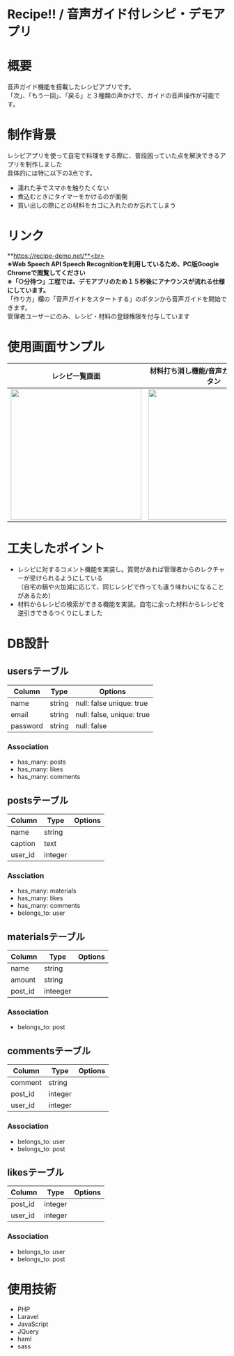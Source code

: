 # Recipe!! / 音声ガイド付レシピ・デモアプリ

# 概要
音声ガイド機能を搭載したレシピアプリです。<br>
「次」、「もう一回」、「戻る」と３種類の声かけで、ガイドの音声操作が可能です。<br>

# 制作背景
レシピアプリを使って自宅で料理をする際に、普段困っていた点を解決できるアプリを制作しました<br>
具体的には特に以下の3点です。
- 濡れた手でスマホを触りたくない
- 煮込むときにタイマーをかけるのが面倒
- 買い出しの際にどの材料をカゴに入れたのか忘れてしまう

# リンク
**https://recipe-demo.net/**<br>
<br> 
**※Web Speech API Speech Recognitionを利用しているため、PC版Google Chromeで閲覧してください**<br>
**※「○分待つ」工程では、デモアプリのため１５秒後にアナウンスが流れる仕様にしています。**<br>
「作り方」欄の「音声ガイドをスタートする」のボタンから音声ガイドを開始できます。<br>
管理者ユーザーにのみ、レシピ・材料の登録権限を付与しています

# 使用画面サンプル
| レシピ一覧画面 | 材料打ち消し機能/音声ガイドスタートボタン | ガイド操作説明画面 |
----|----|----
| <img src="https://i.gyazo.com/783f9f7cc97ed71b66b5008461331ce0.jpg" width="300px"> | <img src="https://i.gyazo.com/28d7ac87f25ea56e59d7a22aa97e1f46.png" width="300px"> | <img src="https://i.gyazo.com/759b41304829b5756f524e85c0d4f9d8.png" width="300px"> |

# 工夫したポイント
- レシピに対するコメント機能を実装し。質問があれば管理者からのレクチャーが受けられるようにしている<br>
（自宅の鍋や火加減に応じて、同じレシピで作っても違う味わいになることがあるため）
- 材料からレシピの検索ができる機能を実装。自宅に余った材料からレシピを逆引きできるつくりにしました<br>

# DB設計
## usersテーブル
|Column|Type|Options|
|------|----|-------|
|name|string|null: false unique: true|
|email|string|null: false, unique: true|
|password|string|null: false|
### Association
- has_many: posts
- has_many: likes
- has_many: comments

## postsテーブル
|Column|Type|Options|
|------|----|-------|
|name|string||
|caption|text||
|user_id|integer||
### Assciation
- has_many: materials
- has_many: likes
- has_many: comments
- belongs_to: user

## materialsテーブル
|Column|Type|Options|
|------|----|-------|
|name|string||
|amount|string||
|post_id|inteeger||
### Association
- belongs_to: post

## commentsテーブル
|Column|Type|Options|
|------|----|-------|
|comment|string||
|post_id|integer||
|user_id|integer||
### Association
- belongs_to: user
- belongs_to: post

## likesテーブル
|Column|Type|Options|
|------|----|-------|
|post_id|integer||
|user_id|integer||
### Association
- belongs_to: user
- belongs_to: post

# 使用技術
- PHP
- Laravel
- JavaScript
- JQuery
- haml
- sass
